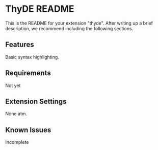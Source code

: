 # ThyDE README

This is the README for your extension "thyde". After writing up a brief description, we recommend including the following sections.

## Features

Basic syntax highlighting.

## Requirements

Not yet

## Extension Settings

None atm.

## Known Issues

Incomplete
